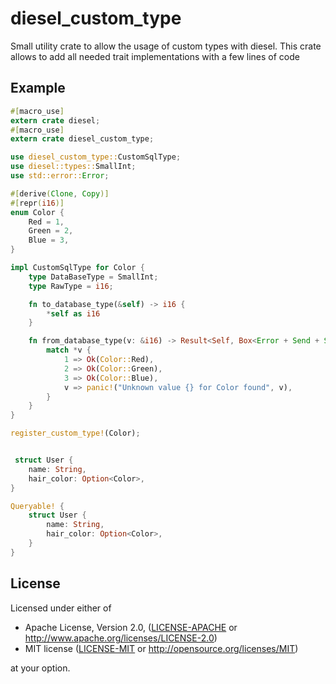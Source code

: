 # diesel_custom_type

Small utility crate to allow the usage of custom types with diesel.
This crate allows to add all needed trait implementations with a few lines of code

## Example
```rust
#[macro_use]
extern crate diesel;
#[macro_use]
extern crate diesel_custom_type;

use diesel_custom_type::CustomSqlType;
use diesel::types::SmallInt;
use std::error::Error;

#[derive(Clone, Copy)]
#[repr(i16)]
enum Color {
    Red = 1,
    Green = 2,
    Blue = 3,
}

impl CustomSqlType for Color {
    type DataBaseType = SmallInt;
    type RawType = i16;

    fn to_database_type(&self) -> i16 {
        *self as i16
    }

    fn from_database_type(v: &i16) -> Result<Self, Box<Error + Send + Sync>> {
        match *v {
            1 => Ok(Color::Red),
            2 => Ok(Color::Green),
            3 => Ok(Color::Blue),
            v => panic!("Unknown value {} for Color found", v),
        }
    } 
}

register_custom_type!(Color);


 struct User {
    name: String,
    hair_color: Option<Color>,
}

Queryable! {
    struct User {
        name: String,
        hair_color: Option<Color>,
    }
}

```

## License

Licensed under either of

 * Apache License, Version 2.0, ([LICENSE-APACHE](LICENSE-APACHE) or
   http://www.apache.org/licenses/LICENSE-2.0)
 * MIT license ([LICENSE-MIT](LICENSE-MIT) or
   http://opensource.org/licenses/MIT)

at your option.

